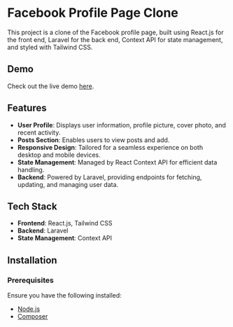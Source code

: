 # Facebook Profile Page Clone

This project is a clone of the Facebook profile page, built using React.js for the front end, Laravel for the back end, Context API for state management, and styled with Tailwind CSS.

## Demo

Check out the live demo [here](https://mysocial12.netlify.app/).

## Features

- **User Profile**: Displays user information, profile picture, cover photo, and recent activity.
- **Posts Section**: Enables users to view posts and add.
- **Responsive Design**: Tailored for a seamless experience on both desktop and mobile devices.
- **State Management**: Managed by React Context API for efficient data handling.
- **Backend**: Powered by Laravel, providing endpoints for fetching, updating, and managing user data.

## Tech Stack

- **Frontend**: React.js, Tailwind CSS
- **Backend**: Laravel
- **State Management**: Context API

## Installation

### Prerequisites

Ensure you have the following installed:

- [Node.js](https://nodejs.org/)
- [Composer](https://getcomposer.org/)

